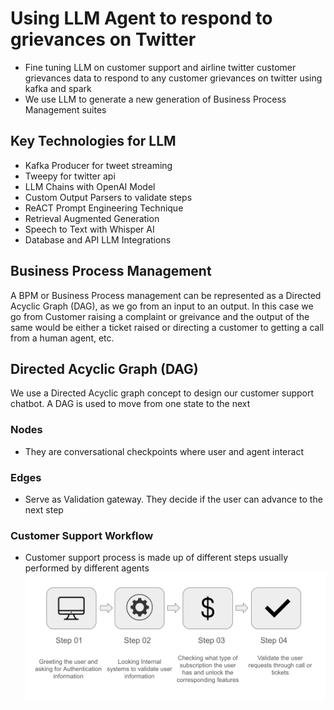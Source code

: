 # Using LLM Agent to respond to grievances on Twitter
- Fine tuning LLM on customer support and airline twitter customer grievances data to respond to any customer grievances on twitter using kafka and spark
- We use LLM to generate a new generation of Business Process Management suites

## Key Technologies for LLM
- Kafka Producer for tweet streaming
- Tweepy for twitter api
- LLM Chains with OpenAI Model
- Custom Output Parsers to validate steps
- ReACT Prompt Engineering Technique
- Retrieval Augmented Generation
- Speech to Text with Whisper AI
- Database and API LLM Integrations

## Business Process Management
A BPM or Business Process management can be represented as a Directed Acyclic Graph (DAG), as we go from an input to an output.
In this case we go from Customer raising a complaint or greivance and the output of the same would be either a ticket raised or 
directing a customer to getting a call from a human agent, etc.

## Directed Acyclic Graph (DAG)
We use a Directed Acyclic graph concept to design our customer support chatbot. A DAG is used to move from one state to the next

### Nodes
- They are conversational checkpoints where user and agent interact
### Edges
- Serve as Validation gateway. They decide if the user can advance to the next step

### Customer Support Workflow
- Customer support process is made up of different steps usually performed by different agents
![alt text](https://github.com/ranjeetsn/twitter_llm_response_project/blob/main/readme_files/customer_support_app_wokflow.png)


